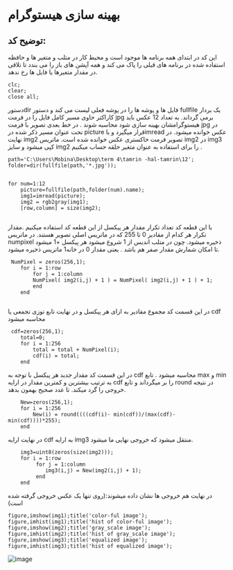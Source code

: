 # بهینه سازی هیستوگرام  
## توضیح کد:
این کد در ابتدای همه برنامه ها موجود است و محیط کار در متلب  و متغیر ها و حافظه استفاده شده در برنامه های قبلی را پاک می کند و
همه آپشن های باز را می بندد تا تلاقی در مقدار متغیرها یا فایل ها رخ ندهد.
```
clc;
clear;
close all;
```
دستورdir فایل ها و پوشه ها را در پوشه فعلی لیست می کند و دستور fullfile یک بردار کاراکتر حاوی مسیر کامل فایل را در فرمت jpg برمی گرداند. 
به تعداد 12 عکس باید هیستوگرامشان بهینه سازی شود محاسبه شوند . در خط بعدی تصویر با فرمت jpg در تحت عنوان مسیر ذکر شده در picture  قرار میگیرد و
باimread عکس خوانده میشود. در نهایت img2  تصویر فرمت خاکستری عکس خوانده شده است. ماتریس img2  در  img3  کپی میشود و سایز img2  را برای استفاده 
به عنوان متغیر حلقه حساب میکنیم .

```
path='C:\Users\Mobina\Desktop\term 4\tamrin -hal-tamrin\12';
folder=dir(fullfile(path,'*.jpg'));


for num=1:12
    picture=fullfile(path,folder(num).name);
    img1=imread(picture);
    img2 = rgb2gray(img1);
    [row,column] = size(img2);


```

با این قطعه کد تعداد تکرار مقدار هر پیکسل از این قطعه کد استفاده میکنیم .مقدار تکرار هر کدام از مقادیر 0 تا 255 که در ماتریس اصلی تصویر هستند.
در ماتریس numpixel  ذخیره میشود. چون در متلب اندیس از 1 شروع میشود هر پیکسل +1 میشود تا امکان شمارش مقدار صفر هم باشد . یعنی مقدار 0 در خانه1 ماتریس ذخیره
میشود.


```
 NumPixel = zeros(256,1);
    for i = 1:row
        for j = 1:column
        NumPixel( img2(i,j) + 1 ) = NumPixel( img2(i,j) + 1 ) + 1;
        end
    end
    
```

در این قسمت کد مجموع مقادیر به ازای هر پیکسل و در نهایت تابع توزی تجمعی یا cdf  محاسبه میشود 
```
 cdf=zeros(256,1);
    total=0;
    for i = 1:256
        total = total + NumPixel(i);
        cdf(i) = total;
    end

```
در این قسمت کد مقدار جدید هر پیکسل با توجه به cdf  محاسبه میشود . تابع  max و  min  به ترتیب بیشترین و کمترین مقدار در ارایه cdf  را بر میگرداند و 
تابع round  در نتیجه خروجی را گرد میکند. تا عدد صحیح بهمون بدهد.
```
    New=zeros(256,1);
    for i = 1:256
        New(i) = round((((cdf(i)- min(cdf))/(max(cdf)-min(cdf))))*255);
    end
```
در نهایت ارایه cdf به ارایه img3 منتقل میشود که خروجی نهایی ما میشود.
```
    img3=uint8(zeros(size(img2)));
    for i = 1:row
         for j = 1:column
            img3(i,j) = New(img2(i,j) + 1);
         end
    end
```
در نهایت هم خروجی ها نشان داده میشوند:(روی تنها یک عکس خروجی گرفته شده است)
```
figure,imshow(img1);title('color-ful image');
figure,imhist(img1);title('hist of color-ful image');
figure,imshow(img2);title('gray_scale image');
figure,imhist(img2);title('hist of gray_scale image');
figure,imshow(img3);title('equalized image');
figure,imhist(img3);title('hist of equalized image');
```
![image](https://github.com/semnan-university-ai/image-processing-class-002/blob/main/exercises/mobina-t77/12/Screenshot%20(202).png)
